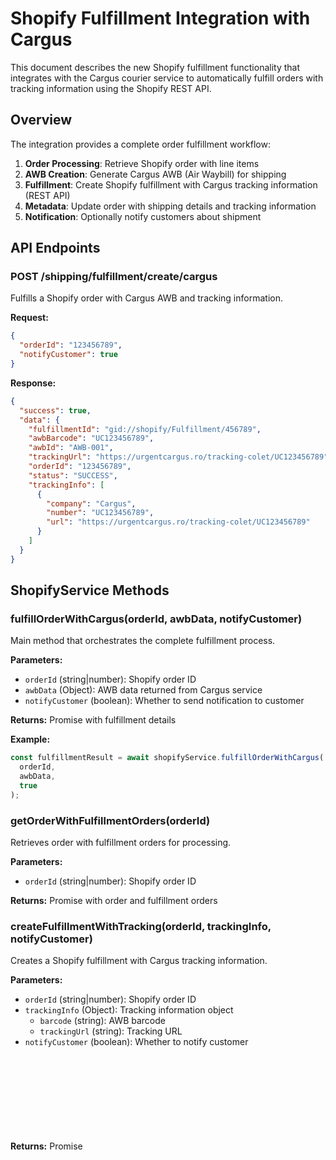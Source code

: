 # Shopify Fulfillment Integration with Cargus

This document describes the new Shopify fulfillment functionality that integrates with the Cargus courier service to automatically fulfill orders with tracking information using the Shopify REST API.

## Overview

The integration provides a complete order fulfillment workflow:

1. **Order Processing**: Retrieve Shopify order with line items
2. **AWB Creation**: Generate Cargus AWB (Air Waybill) for shipping
3. **Fulfillment**: Create Shopify fulfillment with Cargus tracking information (REST API)
4. **Metadata**: Update order with shipping details and tracking information
5. **Notification**: Optionally notify customers about shipment

## API Endpoints

### POST /shipping/fulfillment/create/cargus

Fulfills a Shopify order with Cargus AWB and tracking information.

**Request:**
```json
{
  "orderId": "123456789",
  "notifyCustomer": true
}
```

**Response:**
```json
{
  "success": true,
  "data": {
    "fulfillmentId": "gid://shopify/Fulfillment/456789",
    "awbBarcode": "UC123456789",
    "awbId": "AWB-001",
    "trackingUrl": "https://urgentcargus.ro/tracking-colet/UC123456789",
    "orderId": "123456789",
    "status": "SUCCESS",
    "trackingInfo": [
      {
        "company": "Cargus",
        "number": "UC123456789",
        "url": "https://urgentcargus.ro/tracking-colet/UC123456789"
      }
    ]
  }
}
```

## ShopifyService Methods

### fulfillOrderWithCargus(orderId, awbData, notifyCustomer)

Main method that orchestrates the complete fulfillment process.

**Parameters:**
- `orderId` (string|number): Shopify order ID
- `awbData` (Object): AWB data returned from Cargus service
- `notifyCustomer` (boolean): Whether to send notification to customer

**Returns:** Promise<Object> with fulfillment details

**Example:**
```javascript
const fulfillmentResult = await shopifyService.fulfillOrderWithCargus(
  orderId, 
  awbData, 
  true
);
```

### getOrderWithFulfillmentOrders(orderId)

Retrieves order with fulfillment orders for processing.

**Parameters:**
- `orderId` (string|number): Shopify order ID

**Returns:** Promise<Object> with order and fulfillment orders

### createFulfillmentWithTracking(orderId, trackingInfo, notifyCustomer)

Creates a Shopify fulfillment with Cargus tracking information.

**Parameters:**
- `orderId` (string|number): Shopify order ID
- `trackingInfo` (Object): Tracking information object
  - `barcode` (string): AWB barcode
  - `trackingUrl` (string): Tracking URL
- `notifyCustomer` (boolean): Whether to notify customer

**Returns:** Promise<Object> with fulfillment details

### setShippingMetafields(orderId, awbBarcode, trackingUrl, fulfillmentId)

Sets shipping-related metafields on the order for future reference.

**Metafields Created:**
- `custom.awb_barcode`: AWB barcode
- `custom.tracking_url`: Tracking URL
- `custom.fulfillment_id`: Shopify fulfillment ID
- `custom.shipping_carrier`: "Cargus"

## GraphQL Operations

### Order with Fulfillment Orders Query

```graphql
query GetOrderWithFulfillmentOrders($id: ID!) {
  order(id: $id) {
    id
    name
    email
    phone
    fulfillmentOrders(first: 10) {
      edges {
        node {
          id
          status
          requestStatus
          supportedActions {
            action
          }
          destination {
            address1
            address2
            city
            countryCode
            email
            firstName
            lastName
            phone
            province
            zip
          }
          lineItems(first: 50) {
            edges {
              node {
                id
                totalQuantity
                remainingQuantity
                lineItem {
                  id
                  name
                  quantity
                  sku
                  variant {
                    id
                    title
                  }
                }
              }
            }
          }
          assignedLocation {
            name
            location {
              id
              name
            }
          }
        }
      }
    }
  }
}
```

### Fulfillment Creation Mutation

```graphql
mutation FulfillmentCreate($fulfillment: FulfillmentInput!) {
  fulfillmentCreate(fulfillment: $fulfillment) {
    fulfillment {
      id
      status
      name
      trackingInfo(first: 10) {
        company
        number
        url
      }
      fulfillmentLineItems(first: 50) {
        edges {
          node {
            id
            quantity
            lineItem {
              id
              name
            }
          }
        }
      }
    }
    userErrors {
      field
      message
    }
  }
}
```

## Workflow Process

1. **Order Validation**: Check if order exists and has fulfillable items
2. **Fulfillment Order Analysis**: Find fulfillment orders that support `CREATE_FULFILLMENT`
3. **Line Item Processing**: Collect all line items with remaining quantity to fulfill
4. **Cargus AWB Creation**: Generate AWB using existing CargusService
5. **Shopify Fulfillment**: Create fulfillment with tracking information
6. **Metadata Update**: Set shipping metafields on the order
7. **Order Tagging**: Tag order as "Fulfilled with Cargus"
8. **Customer Notification**: Optional email notification to customer

## Error Handling

The integration includes comprehensive error handling:

- **Order Not Found**: Returns 404 with appropriate message
- **No Fulfillable Items**: Returns error if order is already fulfilled
- **Cargus API Errors**: Handles AWB creation failures
- **GraphQL Errors**: Processes Shopify API validation errors
- **Network Issues**: Includes retry logic and timeout handling

Errors are logged with structured data for debugging and monitoring.

## Testing

Use the test file `_tests/fulfillment-test.js` to validate the integration:

```bash
node _tests/fulfillment-test.js
```

The test suite validates:
- Service initialization
- Order retrieval with fulfillment orders
- GraphQL query and mutation structure
- Controller method availability
- Cargus service connectivity

## Requirements

### Shopify API Permissions

The app requires the following Shopify API scopes:
- `write_orders`: To create fulfillments
- `write_merchant_managed_fulfillment_orders`: To manage fulfillment orders
- `write_third_party_fulfillment_orders`: For third-party fulfillment services

### Configuration

Ensure the following environment variables are configured:

```env
# Shopify Configuration
B2C_SHOPIFY_SHOPNAME=your-shop-name
B2C_SHOPIFY_ACCESS_TOKEN=your-access-token

# Cargus Configuration
CARGUS_SUBSCRIPTION_KEY=your-subscription-key
CARGUS_USERNAME=your-username
CARGUS_PASSWORD=your-password
```

## Usage Examples

### Basic Fulfillment

```javascript
import ShippingLabelController from './controllers/ShippingLabelController.js';

const controller = new ShippingLabelController();

// Fulfill order with customer notification
const result = await controller.fulfillOrder({
  body: {
    orderId: '123456789',
    notifyCustomer: true
  }
}, res);
```

### Programmatic Fulfillment

```javascript
import ShopifyService from './services/ShopifyService.js';
import CargusService from './services/CargusService.js';

const shopifyService = new ShopifyService(shopName, accessToken);
const cargusService = new CargusService(subscriptionKey, username, password);

// Get order and create AWB
const order = await shopifyService.getOrder(orderId);
const awbData = await convertOrderToAwbData(order);
const awb = await cargusService.createAwbWithPickup(awbData);

// Fulfill order with tracking
const fulfillmentResult = await shopifyService.fulfillOrderWithCargus(
  orderId, 
  awb, 
  true
);
```

## Monitoring and Logging

All operations are logged with structured data for monitoring:

```javascript
logger.info({
  orderId,
  fulfillmentId: fulfillment.id,
  awbBarcode: awb.BarCode,
  trackingUrl: trackingInfo.trackingUrl
}, 'Order fulfilled successfully with Cargus');
```

Monitor these log entries for successful fulfillments and any errors that require attention.

## Security

- HMAC verification for webhook endpoints
- Session verification for extension endpoints
- Input validation for all parameters
- Error message sanitization
- Structured logging without sensitive data exposure
